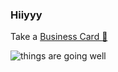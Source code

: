 ### Hiiyyy

Take a [Business Card :card_index:](https://samolds.com)

![things are going well](https://github.com/samolds/samolds/raw/master/photo.jpg)
